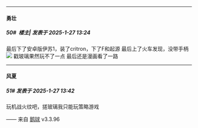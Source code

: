 ﻿
*****

####  勇壮  
##### 50#         楼主| 发表于 2025-1-27 13:24

最后下了安卓版伊苏1，装了critron，下了F和起源
最后上了火车发现，没带手柄<img src="https://static.saraba1st.com/image/smiley/face2017/018.png" referrerpolicy="no-referrer">
戳玻璃果然玩不了一点
最后还是漫画看了一路


*****

####  风夏  
##### 51#       发表于 2025-1-27 13:42

玩机战火纹吧，搓玻璃我只能玩策略游戏

—— 来自 [鹅球](https://www.pgyer.com/GcUxKd4w) v3.3.96

